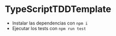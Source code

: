# TypeScriptTDDTemplate
- Instalar las dependencias con `npm i`
- Ejecutar los tests con `npm run test`
